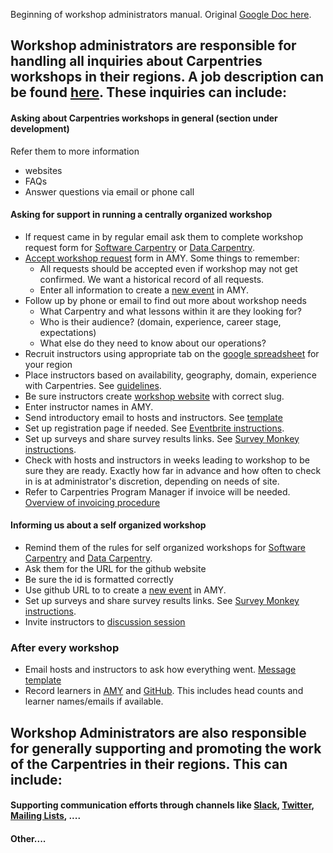 Beginning of workshop administrators manual.  Original [Google Doc here](https://docs.google.com/document/d/1TY_AeJFzAe2UCNFTOu9hK3jfOqq3mD-x1RAYCkohDtQ/edit).

## Workshop administrators are responsible for handling all inquiries about Carpentries workshops in their regions. A job description can be found [here](#). These inquiries can include:

#### Asking about Carpentries workshops in general (section under development)
Refer them to more information
* websites
* FAQs
* Answer questions via email or phone call

#### Asking for support in running a centrally organized workshop
* If request came in by regular email ask them to complete workshop request form for [Software Carpentry](https://software-carpentry.org/workshops/request/) or [Data Carpentry](http://www.datacarpentry.org/workshops-host/). 
* [Accept workshop request](https://amy.software-carpentry.org/workshops/requests/) form in AMY.  Some things to remember:
    * All requests should be accepted even if workshop may not get confirmed.  We want a historical record of all requests.
    * Enter all information to create a [new event](#) in AMY.
* Follow up by phone or email to find out more about workshop needs
    * What Carpentry and what lessons within it are they looking for?
    * Who is their audience? (domain, experience, career stage, expectations)
    * What else do they need to know about our operations?
* Recruit instructors using appropriate tab on the [google spreadsheet](https://docs.google.com/spreadsheets/d/1gYmN7zn1dcrQTFGunsCq6Pqj82Hs2csoCL9hjt0o3uo/edit#gid=0) for your region
* Place instructors based on availability, geography, domain, experience with Carpentries. See [guidelines](#).
* Be sure instructors create [workshop website](#) with correct slug.
* Enter instructor names in AMY.
* Send introductory email to hosts and instructors.  See [template](#)
* Set up registration page if needed.  See [Eventbrite instructions](https://docs.google.com/document/d/1oFjTGpbg-ZEvkFZZ_DbpvRwLLrpsY-aWRiNpbwBGomk/edit).
* Set up surveys and share survey results links.  See [Survey Monkey instructions](https://docs.google.com/document/d/1K3X6lZqhJuRdc7sOj7InT7eNUTIUhGkgY3gvJJIHvrI/).
* Check with hosts and instructors in weeks leading to workshop to be sure they are ready. Exactly how far in advance and how often to check in is at administrator's discretion, depending on needs of site.
* Refer to Carpentries Program Manager if invoice will be needed. [Overview of invoicing procedure](#)

#### Informing us about a self organized workshop
* Remind them of the rules for self organized workshops for [Software Carpentry](https://software-carpentry.org/workshops/request/) and [Data Carpentry](http://www.datacarpentry.org/self-organized-workshops/).
* Ask them for the URL for the github website 
* Be sure the id is formatted correctly
* Use github URL to to create a [new event](#) in AMY.
* Set up surveys and share survey results links.  See [Survey Monkey instructions](https://docs.google.com/document/d/1K3X6lZqhJuRdc7sOj7InT7eNUTIUhGkgY3gvJJIHvrI/).
* Invite instructors to [discussion session](#)


### After every workshop
* Email hosts and instructors to ask how everything went. [Message template](#)
* Record learners in [AMY](#) and [GitHub](#).  This includes head counts and learner names/emails if available.

## Workshop Administrators are also responsible for generally supporting and promoting the work of the Carpentries in their regions.  This can include:

#### Supporting communication efforts through channels like [Slack](https://swcarpentry.slack.com/), [Twitter](#), [Mailing Lists](#), ....
#### Other....











